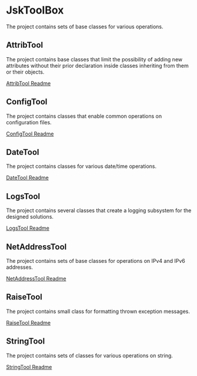# JskToolBox

The project contains sets of base classes for various operations.

## AttribTool

The project contains base classes that limit the possibility of adding new attributes without their prior declaration inside classes inheriting from them or their objects.

[AttribTool Readme](https://github.com/Szumak75/JskToolBox/blob/master/docs/AttribTool.md)

## ConfigTool

The project contains classes that enable common operations on configuration files.

[ConfigTool Readme](https://github.com/Szumak75/JskToolBox/blob/master/docs/ConfigTool.md)

## DateTool

The project contains classes for various date/time operations.

[DateTool Readme](https://github.com/Szumak75/JskToolBox/blob/master/docs/DateTool.md)

## LogsTool

The project contains several classes that create a logging subsystem for the designed solutions.

[LogsTool Readme](https://github.com/Szumak75/JskToolBox/blob/master/docs/LogsTool.md)

## NetAddressTool

The project contains sets of base classes for operations on IPv4 and IPv6 addresses.

[NetAddressTool Readme](https://github.com/Szumak75/JskToolBox/blob/master/docs/NetAddressTool.md)

## RaiseTool

The project contains small class for formatting thrown exception messages.

[RaiseTool Readme](https://github.com/Szumak75/JskToolBox/blob/master/docs/RaiseTool.md)

## StringTool

The project contains sets of classes for various operations on string.

[StringTool Readme](https://github.com/Szumak75/JskToolBox/blob/master/docs/StringTool.md)

